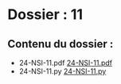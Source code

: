 # Dossier : 11
 
 ## Contenu du dossier : 
- 24-NSI-11.pdf [24-NSI-11.pdf](./24-NSI-11.pdf)
- 24-NSI-11.py [24-NSI-11.py](./24-NSI-11.py)
